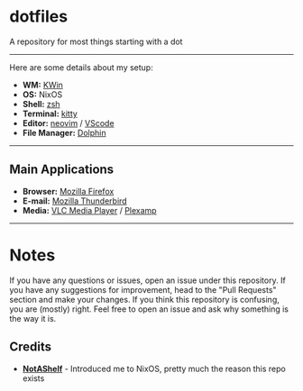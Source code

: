 # dotfiles

A repository for most things starting with a dot

---

Here are some details about my setup:
- **WM:** [KWin](https://github.com/KDE/kwin)
- **OS:** NixOS
- **Shell:** [zsh](https://www.zsh.org/)
- **Terminal:** [kitty](https://github.com/kovidgoyal/kitty/)
- **Editor:** [neovim](https://github.com/neovim/neovim/) / [VScode](https://code.visualstudio.com/)
- **File Manager:** [Dolphin](https://github.com/KDE/dolphin)

---

## Main Applications

- **Browser:** [Mozilla Firefox](https://www.mozilla.org/en-US/firefox/)
- **E-mail:** [Mozilla Thunderbird](https://www.thunderbird.net/en-US/)
- **Media:** [VLC Media Player](https://www.videolan.org/) / [Plexamp](https://www.plex.tv/plexamp/)

---

# Notes
If you have any questions or issues, open an issue under this repository. If you have any suggestions for improvement, head to the "Pull Requests" section and make your changes. If you think this repository is confusing, you are (mostly) right. Feel free to open an issue and ask why something is the way it is.

## Credits
- **[NotAShelf](https://github.com/NotAShelf)** - Introduced me to NixOS, pretty much the reason this repo exists